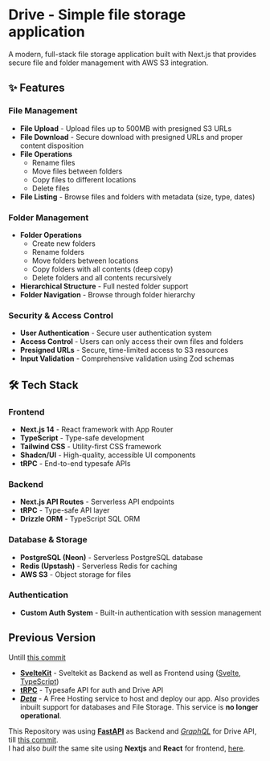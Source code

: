# Drive - Simple file storage application

A modern, full-stack file storage application built with Next.js that provides secure file and folder management with AWS S3 integration.

## ✨ Features

### File Management

- **File Upload** - Upload files up to 500MB with presigned S3 URLs
- **File Download** - Secure download with presigned URLs and proper content disposition
- **File Operations**
  - Rename files
  - Move files between folders
  - Copy files to different locations
  - Delete files
- **File Listing** - Browse files and folders with metadata (size, type, dates)

### Folder Management

- **Folder Operations**
  - Create new folders
  - Rename folders
  - Move folders between locations
  - Copy folders with all contents (deep copy)
  - Delete folders and all contents recursively
- **Hierarchical Structure** - Full nested folder support
- **Folder Navigation** - Browse through folder hierarchy

### Security & Access Control

- **User Authentication** - Secure user authentication system
- **Access Control** - Users can only access their own files and folders
- **Presigned URLs** - Secure, time-limited access to S3 resources
- **Input Validation** - Comprehensive validation using Zod schemas

## 🛠️ Tech Stack

### Frontend

- **Next.js 14** - React framework with App Router
- **TypeScript** - Type-safe development
- **Tailwind CSS** - Utility-first CSS framework
- **Shadcn/UI** - High-quality, accessible UI components
- **tRPC** - End-to-end typesafe APIs

### Backend

- **Next.js API Routes** - Serverless API endpoints
- **tRPC** - Type-safe API layer
- **Drizzle ORM** - TypeScript SQL ORM

### Database & Storage

- **PostgreSQL (Neon)** - Serverless PostgreSQL database
- **Redis (Upstash)** - Serverless Redis for caching
- **AWS S3** - Object storage for files

### Authentication

- **Custom Auth System** - Built-in authentication with session management

## Previous Version

Untill [this commit](https://github.com/shubhattin/drive/tree/f945f5112d842b48ba9b69a7e1a1bb2a054aafef)

- **[SvelteKit](https://kit.svelte.dev/)** - Sveltekit as Backend as well as Frontend using ([Svelte](https://svelte.dev/), [TypeScript](https://www.typescriptlang.org/))
- **[tRPC](https://trpc.io/)** - Typesafe API for auth and Drive API
- **_[Deta](https://deta.space/developers)_** - A Free Hosting service to host and deploy our app. Also provides inbuilt support for databases and File Storage. This service is **no longer operational**.

This Repository was using **[FastAPI](https://fastapi.tiangolo.com/)** as Backend and _[GraphQL](https://strawberry.rocks/)_ for Drive API, till [this commit](https://github.com/shubhattin/drive/tree/a4a41919d92f0d614d4773efa6551f8653373714).
<br/>
I had also _built_ the same site using **Nextjs** and **React** for frontend, [here](https://github.com/shubhattin/drive-react).
